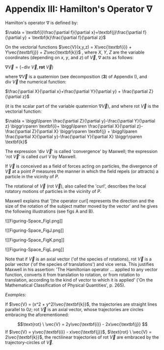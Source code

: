 
# Appendix III: Hamilton's Operator $\nabla$ 

Hamilton's operator $\nabla$ is defined by:

$\nabla = \textbf{i}\frac{\partial f}{\partial x}+\textbf{j}\frac{\partial f}{\partial y} + \textbf{k}\frac{\partial f}{\partial z}$

On the vectorial functions $\vec{V}(x,y,z) = X\vec{\textbf{i}} + Y\vec{\textbf{j}} + Z\vec{\textbf{k}}$ , where $X$, $Y$, $Z$ are the variable coordinates (depending on $x$, $y$, and $z$) of $\vec{V}$, $\nabla$ acts as follows:

$\nabla\vec{V} = (-\text{div} \ \vec{V},\textbf{rot} \ \vec{V})$

where $\nabla\vec{V}$ is a quaternion (see decomposition (**3**) of Appendix I), and $\text{div} \ \vec{V}$ the numerical function:

$\frac{\partial X}{\partial x}+\frac{\partial Y}{\partial y} + \frac{\partial Z}{\partial z}$

(it is the scalar part of the variable quaternion $\nabla\vec{V}$), and where $\text{rot} \ \vec{V}$ is the vectorial function:

$\nabla = \biggl\lparen \frac{\partial Z}{\partial y}-\frac{\partial Y}{\partial z} \biggr\rparen \textbf{i}+ \biggl\lparen \frac{\partial X}{\partial z}-\frac{\partial Z}{\partial X} \biggr\rparen \textbf{j} + \biggl\lparen \frac{\partial X}{\partial y}-\frac{\partial Y}{\partial X} \biggr\rparen \textbf{k}$

The expression '$\text{div} \ \vec{V}$' is called 'convergence' by Maxwell; the expression '$\text{rot}\ \vec{V}$' is called *curl V* by Maxwell.

If $\vec{V}$ is conceived as a field of forces acting on particles, the divergence of $\vec{V}$ at a point $P$ measures the manner in which the field repels (or attracts) a particle in the vicinity of $P$.

The rotational of $\vec{V}$ ($\text{rot}\  \vec{V}$), also called the 'curl', describes the local rotatory motions of particles in the vicinity of $P$. 

Maxwell explains that '[the operator curl] represents the direction and the size of the rotation of the subject matter moved by the vector' and he gives the following illustrations (see figs A and B).

![[Figuring-Space_FigI.png]]

![[Figuring-Space_FigJ.png]]

![[Figuring-Space_FigK.png]]

![[Figuring-Space_FigL.png]]

Note that if $\vec{V}$ is an axial vector ('of the species of rotations), $\text{rot} \ \vec{V}$ is a polar vector ('of the species of translations') and vice versa. This justifies Maxwell in his assertion: 'The Hamiltonian operator ... applied to any vector function, converts it from translation to rotation, or from rotation to translation, according to the kind of vector to which it is applied' ('On the Mathematical Classification of Physical Quantities', p. 265). 

*Examples:*

If $\vec{V} = (x^2 + y^2)\vec{\textbf{k}}$, the trajectories are straight lines parallel to $0z$; $\text{rot} \ \vec{V}$ is an axial vector, whose trajectories are circles embracing the aforementioned:

$$\text{rot} \ \vec{V} = 2y\vec{\textbf{i}} - 2x\vec{\textbf{j}} $$
If $\vec{V} = y\vec{\textbf{i}} - x\vec{\textbf{j}}$, $\text{rot} \ \vec{V} = 2\vec{\textbf{k}}$, the rectilinear trajectories of $\text{rot} \ \vec{V}$ are embraced by the trajectory-circles of $\vec{V}$. 